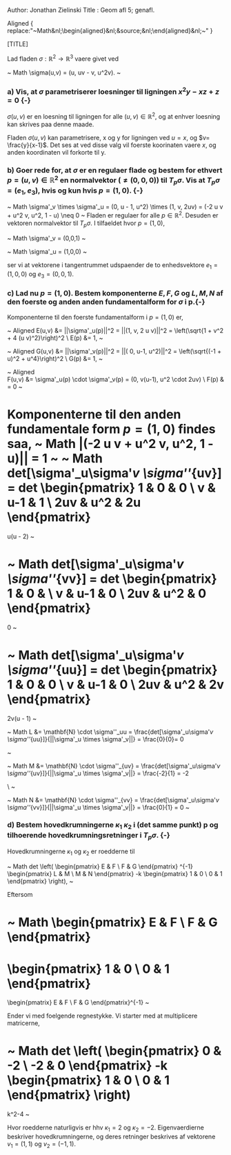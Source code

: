 Author: Jonathan Zielinski
Title : Geom afl 5; genafl.

Aligned { replace:"~Math&nl;\begin{aligned}&nl;&source;&nl;\end{aligned}&nl;~" }

[TITLE] 

Lad fladen $\sigma : \mathbb{R}^2 \to \mathbb{R}^3$ vaere givet ved 

~ Math 
 \sigma(u,v) = (u, uv - v, u^2v).
~

### a) Vis, at $\sigma$ parametriserer loesninger til ligningen $x^2y - xz + z =  0$ {-}


$\sigma(u,v)$ er en loesning til ligningen for alle $(u,v) \in \mathbb{R}^2$, og at enhver loesning kan skrives paa denne maade.

Fladen $\sigma(u,v)$ kan parametrisere, x og y for ligningen ved
$u=x$, og $v= \frac{y}{x-1}$. Det ses at ved disse valg vil foerste koorinaten
vaere $x$, og anden koordinaten vil forkorte til y.


### b) Goer rede for, at $\sigma$ er en regulaer flade og bestem for ethvert $p = (u, v) \in \mathbb{R}^2$ en normalvektor $(\neq (0,0,0))$ til $T_p \sigma$. Vis at $T_p \sigma = (e_1, e_3)$, hvis og kun hvis $p = (1,0)$. {-}

~ Math 
 \sigma'_v \times \sigma'_u =  (0, u - 1, u^2) \times (1, v, 2uv) = (-2 u v + u^2 v, u^2, 1 - u) \neq 0
~
Fladen er regulaer for alle $p \in \mathbb{R}^2$. Desuden er vektoren normalvektor til $T_p\sigma$. I tilfaeldet hvor $p = (1,0)$, 

~ Math 
 \sigma'_v = (0,0,1)
~

~ Math 
 \sigma'_u = (1,0,0)
~

ser vi at vektorene i tangentrummet udspaender de to enhedsvektore $e_1 =
(1,0,0)$ og $e_3=(0,0,1)$.

### c) Lad nu $p = (1,0)$. Bestem komponenterne $E,F,G$ og $L,M,N$ af den foerste og anden anden fundamentalform for $\sigma$ i p.{-}

Komponenterne til den foerste fundamentalform i $p=(1,0)$ er,

~ Aligned 
E(u,v) &= ||\sigma'_u(p)||^2 = ||(1, v, 2 u v)||^2 = \left(\sqrt{1 + v^2 + 4 (u v)^2}\right)^2 \\
E(p)  &= 1,
~

~ Aligned 
G(u,v) &= ||\sigma'_v(p)||^2 = ||( 0, u-1, u^2)||^2 = \left(\sqrt{(-1 + u)^2 +
u^4}\right)^2 \\
G(p) &= 1,
~

~ Aligned  
F(u,v) &= \sigma'_u(p) \cdot \sigma'_v(p) = (0, v(u-1), u^2 \cdot 2uv) \\
F(p) & = 0 
~


Komponenterne til den anden fundamentale form $p=(1,0)$ findes saa,
~ Math 
|(-2 u v + u^2 v, u^2, 1 - u)||  = 1
~
~ Math 
det[\sigma'_u\sigma'_v \sigma''_{uv}] = 
det
\begin{pmatrix}
1 &   0  & 0 \\
v &   u-1 &   1  \\
2uv & u^2 &   2u 
\end{pmatrix}
= 
u(u - 2)
~

~ Math 
det[\sigma'_u\sigma'_v \sigma''_{vv}] = 
det
\begin{pmatrix}
1 &   0  &  \\
v &   u-1 &   0  \\
2uv & u^2 &   0 
\end{pmatrix}
= 
0
~

~ Math 
det[\sigma'_u\sigma'_v \sigma''_{uu}] = 
det
\begin{pmatrix}
1 &   0  & 0 \\
v &   u-1 &   0  \\
2uv & u^2 &   2v 
\end{pmatrix}
= 
2v(u - 1)
~


~ Math 
L &= \mathbf{N} \cdot \sigma''_uu = \frac{det[\sigma'_u\sigma'_v
\sigma''_{uu}]}{||\sigma'_u \times \sigma'_v||} = \frac{0}{0}= 0  

 
~

~ Math 
M &= \mathbf{N} \cdot \sigma''_{uv} = \frac{det[\sigma'_u\sigma'_v
\sigma''_{uv}]}{||\sigma'_u \times \sigma'_v||} = \frac{-2}{1}  = -2

 \\
~

~ Math 
N &= \mathbf{N} \cdot \sigma''_{vv} = \frac{det[\sigma'_u\sigma'_v
\sigma''_{vv}]}{||\sigma'_u \times \sigma'_v||}  = \frac{0}{1}  =
0
~

### d) Bestem hovedkrumningerne $\kappa_1$ $\kappa_2$ i (det samme punkt) p og tilhoerende hovedkrumningsretninger i $T_p\sigma$. {-}


Hovedkrumningerne $\kappa_1$ og $\kappa_2$ er roedderne til 

~ Math 
det \left(
\begin{pmatrix}
E &   F \\
F &   G
\end{pmatrix}
^{-1}
\begin{pmatrix}
L & M \\
M & N 
\end{pmatrix}
-k 
\begin{pmatrix}
1 & 0 \\
0 & 1 
\end{pmatrix}
\right),
~


Eftersom 

~ Math 
\begin{pmatrix}
E &   F \\
F &   G
\end{pmatrix} 
=
\begin{pmatrix}
1 &   0 \\
0 &   1
\end{pmatrix}
=
\begin{pmatrix}
E &   F \\
F &   G
\end{pmatrix}^{-1}
~

Ender vi med foelgende regnestykke. Vi starter med at multiplicere
matricerne,

~ Math 
det \left( 
\begin{pmatrix}
0 & -2 \\
-2 & 0 
\end{pmatrix}
-k
\begin{pmatrix}
1 & 0 \\
0 & 1 
\end{pmatrix}
\right)
= 
k^2-4
~

Hvor roedderne naturligvis er hhv $\kappa_1 = 2$
og $\kappa_2 = -2$. Eigenvaerdierne beskriver hovedkrumningerne, og deres
retninger beskrives af vektorene $v_1 = (1,1)$ og $v_2 = (-1,1)$.


